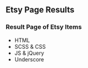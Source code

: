 ## Etsy Page Results

### Result Page of Etsy Items 

* HTML
* SCSS & CSS
* JS & jQuery
* Underscore